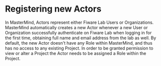 # Registering new Actors

In MasterMind, Actors represent either Fiware Lab Users or Organizations.
MasterMind automatically creates a new Actor whenever a new User or Organization
successfully authenticate on Fiware Lab when logging in for the first time,
obtaining full name and email address from the lab as well. By default, the new
Actor doesn't have any Role within MasterMind, and thus has no access to any
existing Project. In order to be granted permission to view or alter a Project
the Actor needs to be assigned a Role within the Project.
